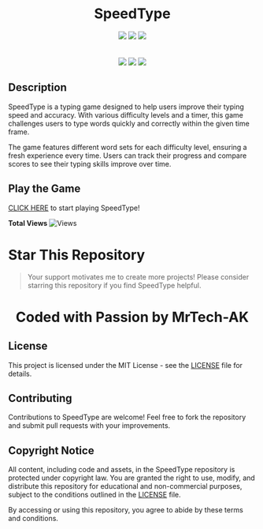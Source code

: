 <h1 align="center">SpeedType</h1>

<p align="center"> 
  <img src="https://img.shields.io/github/stars/MrTech-AK/SpeedType?style=for-the-badge&color=yellow">
  <img src="https://img.shields.io/github/forks/MrTech-AK/SpeedType?color=cyan&style=for-the-badge&color=purple">
  <img src="https://img.shields.io/github/license/MrTech-AK/SpeedType?style=for-the-badge&color=orange"><br>
<br>
<br>
  <img src="https://img.shields.io/badge/Author-MrTech.AK-purple?style=flat-square">
  <img src="https://img.shields.io/badge/Open%20Source-Yes-cyan?style=flat-square">
  <img src="https://img.shields.io/badge/Version-v1.0-cyan?style=flat-square">
  </p>

## Description
SpeedType is a typing game designed to help users improve their typing speed and accuracy. With various difficulty levels and a timer, this game challenges users to type words quickly and correctly within the given time frame.

The game features different word sets for each difficulty level, ensuring a fresh experience every time. Users can track their progress and compare scores to see their typing skills improve over time.

## Play the Game
[CLICK HERE](https://speed-typegame.vercel.app/) to start playing SpeedType!

**Total Views** ![Views](https://profile-counter.glitch.me/SpeedType/count.svg) 

# Star This Repository
> Your support motivates me to create more projects! Please consider starring this repository if you find SpeedType helpful.

<h1 align="center">Coded with Passion by MrTech-AK</h1>

## License
This project is licensed under the MIT License - see the [LICENSE](LICENSE) file for details.

## Contributing
Contributions to SpeedType are welcome! Feel free to fork the repository and submit pull requests with your improvements.

## Copyright Notice
All content, including code and assets, in the SpeedType repository is protected under copyright law. You are granted the right to use, modify, and distribute this repository for educational and non-commercial purposes, subject to the conditions outlined in the [LICENSE](LICENSE) file.

By accessing or using this repository, you agree to abide by these terms and conditions.

